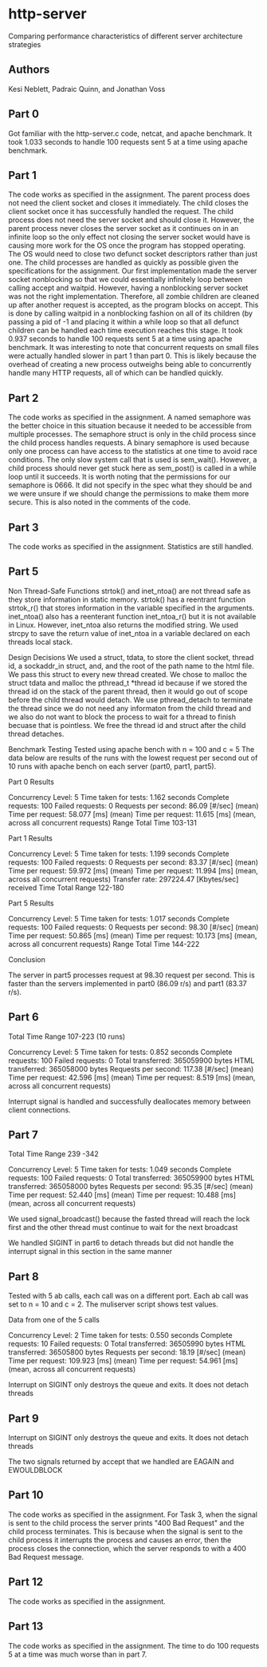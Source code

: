 # http-server
Comparing performance characteristics of different server architecture strategies 

Authors
--------
Kesi Neblett, Padraic Quinn, and Jonathan Voss

Part 0
------
Got familiar with the http-server.c code, netcat, and apache benchmark. It took
1.033 seconds to handle 100 requests sent 5 at a time using apache benchmark.

Part 1
------
The code works as specified in the assignment. The parent process does not need
the client socket and closes it immediately. The child closes the client socket
once it has successfully handled the request. The child process does not need
the server socket and should close it. However, the parent process never closes
the server socket as it continues on in an infinite loop so the only effect not
closing the server socket would have is causing more work for the OS once the 
program has stopped operating. The OS would need to close two defunct socket
descriptors rather than just one. The child processes are handled as quickly as
possible given the specifications for the assignment. Our first implementation 
made the server socket nonblocking so that we could essentially infinitely loop
between calling accept and waitpid. However, having a nonblocking server socket was not the right
implementation. Therefore, all zombie children are cleaned up after another
request is accepted, as the program blocks on accept. This is done by calling 
waitpid in a nonblocking fashion on all of its children (by passing a pid of -1
and placing it within a while loop so that all defunct children can be
handled each time execution reaches this stage. It took 0.937 seconds to handle
100 requests sent 5 at a time using apache benchmark. It was interesting to note
that concurrent requests on small files were actually handled slower in part 1
than part 0. This is likely because the overhead of creating a new process
outweighs being able to concurrently handle many HTTP requests, all of which can
be handled quickly.

Part 2
------
The code works as specified in the assignment. A named semaphore was the better
choice in this situation because it needed to be accessible from multiple
processes. The semaphore struct is only in the child process since the child
process handles requests. A binary semaphore is used because only one process
can have access to the statistics at one time to avoid race conditions. The only
slow system call that is used is sem_wait(). However, a child process should
never get stuck here as sem_post() is called in a while loop until it succeeds.
It is worth noting that the permissions for our semaphore is 0666. It did not
specify in the spec what they should be and we were unsure if we should change
the permissions to make them more secure. This is also noted in the comments of
the code.

Part 3
------
The code works as specified in the assignment. Statistics are still handled.

Part 5
------
Non Thread-Safe Functions
strtok() and inet_ntoa() are not thread safe as they store information in static
memory. strtok() has a reentrant function strtok_r() that stores information in
the variable specified in the arguments. inet_ntoa() also has a reenterant 
function inet_ntoa_r() but it is not available in Linux. However, inet_ntoa also
returns the modified string. We used strcpy to save the return value of
inet_ntoa in a variable declared on each threads local stack. 

Design Decisions
We used a struct, tdata, to store the client socket, thread id, a sockaddr_in
struct, and, and the root of the path name to the html file. We pass this struct
to every new thread created. We chose to malloc the struct tdata and malloc the
pthread_t *thread id because if we stored the thread id on the stack of the 
parent thread, then it would go out of scope before the child thread would 
detach. We use pthread_detach to terminate the thread since we do not need any
informaton from the child thread and we also do not want to block the process to
wait for a thread to finish becuase that is pointless. We free the thread id and
struct after the child thread detaches.

Benchmark Testing
Tested using apache bench with n = 100 and c = 5
The data below are results of the runs with the lowest request per second out
of 10 runs with apache bench on each server (part0, part1, part5).

Part 0 Results

Concurrency Level:      5
Time taken for tests:   1.162 seconds
Complete requests:      100
Failed requests:        0
Requests per second:    86.09 [#/sec] (mean)
Time per request:       58.077 [ms] (mean)
Time per request:       11.615 [ms] (mean, across all concurrent requests)
Range Total Time        103-131

Part 1 Results

Concurrency Level:      5
Time taken for tests:   1.199 seconds
Complete requests:      100
Failed requests:        0
Requests per second:    83.37 [#/sec] (mean)
Time per request:       59.972 [ms] (mean)
Time per request:       11.994 [ms] (mean, across all concurrent requests)
Transfer rate:          297224.47 [Kbytes/sec] received
Time Total Range        122-180

Part 5 Results

Concurrency Level:      5
Time taken for tests:   1.017 seconds
Complete requests:      100
Failed requests:        0
Requests per second:    98.30 [#/sec] (mean)
Time per request:       50.865 [ms] (mean)
Time per request:       10.173 [ms] (mean, across all concurrent requests)
Range Total Time        144-222


Conclusion

The server in part5 processes request at 98.30 request per second. This is
faster than the servers implemented in part0 (86.09 r/s) and part1 (83.37 r/s). 

Part 6
-------

Total Time Range        107-223
(10 runs)

Concurrency Level:      5
Time taken for tests:   0.852 seconds
Complete requests:      100
Failed requests:        0
Total transferred:      365059900 bytes
HTML transferred:       365058000 bytes
Requests per second:    117.38 [#/sec] (mean)
Time per request:       42.596 [ms] (mean)
Time per request:       8.519 [ms] (mean, across all concurrent requests)

Interrupt signal is handled and successfully deallocates memory between
client connections. 

Part 7
-------

Total Time Range        239 -342

Concurrency Level:      5
Time taken for tests:   1.049 seconds
Complete requests:      100
Failed requests:        0
Total transferred:      365059900 bytes
HTML transferred:       365058000 bytes
Requests per second:    95.35 [#/sec] (mean)
Time per request:       52.440 [ms] (mean)
Time per request:       10.488 [ms] (mean, across all concurrent requests)

We used signal_broadcast() because the fasted thread will reach the lock
first and the other thread must continue to wait for the next broadcast

We handled SIGINT in part6 to detach threads but did not handle the interrupt
signal in this section in the same manner

Part 8
-------
Tested with 5 ab calls, each call was on a different port. Each ab call was set
to n = 10 and c = 2. The muliserver script shows test values.

Data from one of the 5 calls

Concurrency Level:      2
Time taken for tests:   0.550 seconds
Complete requests:      10
Failed requests:        0
Total transferred:      36505990 bytes
HTML transferred:       36505800 bytes
Requests per second:    18.19 [#/sec] (mean)
Time per request:       109.923 [ms] (mean)
Time per request:       54.961 [ms] (mean, across all concurrent requests)

Interrupt on SIGINT only destroys the queue and exits. It does not detach
threads


Part 9
------

Interrupt on SIGINT only destroys the queue and exits. It does not detach
threads

The two signals returned by accept that we handled are EAGAIN and
EWOULDBLOCK


Part 10
-------
The code works as specified in the assignment. For Task 3, when the signal
is sent to the child process the server prints "400 Bad Request" and the
child process terminates. This is because when the signal is sent to the
child process it interrupts the process and causes an error, then the
process closes the connection, which the server responds to with a 400 Bad
Request message.

Part 12
-------
The code works as specified in the assignment.

Part 13
-------
The code works as specified in the assignment. The time to do 100 requests 5 at
a time was much worse than in part 7.

